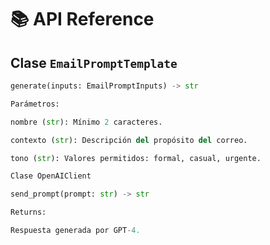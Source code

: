 # 📚 API Reference

## Clase `EmailPromptTemplate`
```python
generate(inputs: EmailPromptInputs) -> str

Parámetros:

nombre (str): Mínimo 2 caracteres.

contexto (str): Descripción del propósito del correo.

tono (str): Valores permitidos: formal, casual, urgente.

Clase OpenAIClient

send_prompt(prompt: str) -> str

Returns:

Respuesta generada por GPT-4.
